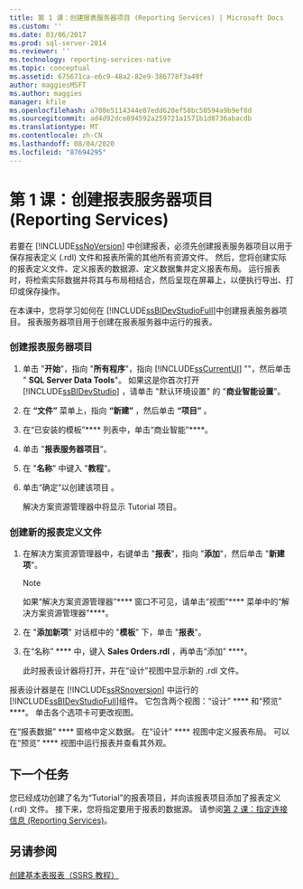 ```yaml
---
title: 第 1 课：创建报表服务器项目 (Reporting Services) | Microsoft Docs
ms.custom: ''
ms.date: 03/06/2017
ms.prod: sql-server-2014
ms.reviewer: ''
ms.technology: reporting-services-native
ms.topic: conceptual
ms.assetid: 675671ca-e6c9-48a2-82e9-386778f3a49f
author: maggiesMSFT
ms.author: maggies
manager: kfile
ms.openlocfilehash: a708e5114344e87edd620ef58bc50594a9b9ef8d
ms.sourcegitcommit: ad4d92dce894592a259721a1571b1d8736abacdb
ms.translationtype: MT
ms.contentlocale: zh-CN
ms.lasthandoff: 08/04/2020
ms.locfileid: "87694295"
---
```

# <a name="lesson-1-creating-a-report-server-project-reporting-services"></a>第 1 课：创建报表服务器项目 (Reporting Services)
  若要在 [!INCLUDE[ssNoVersion](../includes/ssnoversion-md.md)] 中创建报表，必须先创建报表服务器项目以用于保存报表定义 (.rdl) 文件和报表所需的其他所有资源文件。 然后，您将创建实际的报表定义文件、定义报表的数据源、定义数据集并定义报表布局。 运行报表时，将检索实际数据并将其与布局相结合，然后呈现在屏幕上，以便执行导出、打印或保存操作。  
  
 在本课中，您将学习如何在 [!INCLUDE[ssBIDevStudioFull](../includes/ssbidevstudiofull-md.md)]中创建报表服务器项目。 报表服务器项目用于创建在报表服务器中运行的报表。  
  
### <a name="to-create-a-report-server-project"></a>创建报表服务器项目  
  
1.  单击 "**开始**"，指向 "**所有程序**"，指向 [!INCLUDE[ssCurrentUI](../includes/sscurrentui-md.md)] ""，然后单击 " **SQL Server Data Tools**"。 如果这是你首次打开 [!INCLUDE[ssBIDevStudio](../includes/ssbidevstudio-md.md)] ，请单击 "默认环境设置" 的 "**商业智能设置**"。  
  
2.  在 **“文件”** 菜单上，指向 **“新建”** ，然后单击 **“项目”** 。  
  
3.  在“已安装的模板”**** 列表中，单击“商业智能”****。  
  
4.  单击 "**报表服务器项目**"。  
  
5.  在 "**名称**" 中键入 "**教程**"。  
  
6.  单击“确定”以创建该项目  。  
  
     解决方案资源管理器中将显示 Tutorial 项目。  
  
### <a name="to-create-a-new-report-definition-file"></a>创建新的报表定义文件  
  
1.  在解决方案资源管理器中，右键单击 "**报表**"，指向 "**添加**"，然后单击 "**新建项**"。  
  
    > [!NOTE]  
    >  如果“解决方案资源管理器”**** 窗口不可见，请单击“视图”**** 菜单中的“解决方案资源管理器”****。  
  
2.  在 "**添加新项**" 对话框中的 "**模板**" 下，单击 "**报表**"。  
  
3.  在“名称” **** 中，键入 **Sales Orders.rdl** ，再单击“添加” ****。  
  
     此时报表设计器将打开，并在“设计”视图中显示新的 .rdl 文件。  
  
 报表设计器是在 [!INCLUDE[ssRSnoversion](../includes/ssrsnoversion-md.md)] 中运行的 [!INCLUDE[ssBIDevStudioFull](../includes/ssbidevstudiofull-md.md)]组件。 它包含两个视图：“设计” **** 和“预览” ****。 单击各个选项卡可更改视图。  
  
 在“报表数据” **** 窗格中定义数据。 在“设计” **** 视图中定义报表布局。 可以在“预览” **** 视图中运行报表并查看其外观。  
  
## <a name="next-task"></a>下一个任务  
 您已经成功创建了名为“Tutorial”的报表项目，并向该报表项目添加了报表定义 (.rdl) 文件。 接下来，您将指定要用于报表的数据源。 请参阅[第 2 课：指定连接信息 (Reporting Services)](lesson-2-specifying-connection-information-reporting-services.md)。  
  
## <a name="see-also"></a>另请参阅  
 [创建基本表报表（SSRS 教程）](create-a-basic-table-report-ssrs-tutorial.md)  
  
  
